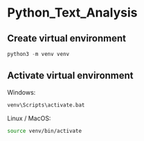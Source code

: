 # Python_Text_Analysis
## Create virtual environment
```python
python3 -m venv venv
```
## Activate virtual environment
Windows:
```cmd
venv\Scripts\activate.bat
```

Linux / MacOS:
```bash
source venv/bin/activate
```